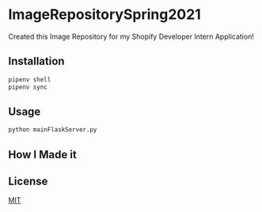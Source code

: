 # ImageRepositorySpring2021

Created this Image Repository for my Shopify Developer Intern Application!

## Installation

```bash
pipenv shell 
pipenv sync 
```

## Usage

```bash
python mainFlaskServer.py
```

## How I Made it


## License
[MIT](https://choosealicense.com/licenses/mit/)
